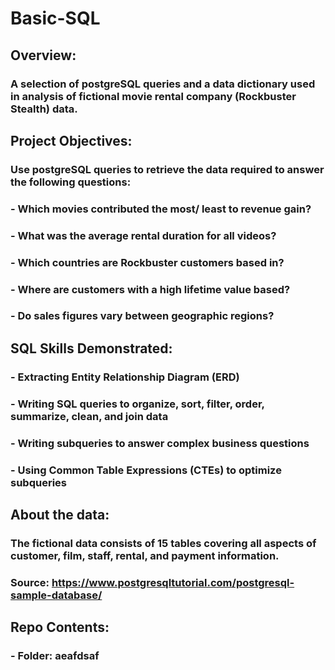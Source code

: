 # Basic-SQL
## Overview: 
### A selection of postgreSQL queries and a data dictionary used in analysis of fictional movie rental company (Rockbuster Stealth) data.
## Project Objectives:
### Use postgreSQL queries to retrieve the data required to answer the following questions:
### - Which movies contributed the most/ least to revenue gain?
### - What was the average rental duration for all videos?
### - Which countries are Rockbuster customers based in?
### - Where are customers with a high lifetime value based?
### - Do sales figures vary between geographic regions?
## SQL Skills Demonstrated:
### - Extracting Entity Relationship Diagram (ERD)
### - Writing SQL queries to organize, sort, filter, order, summarize, clean, and join data
### - Writing subqueries to answer complex business questions
### - Using Common Table Expressions (CTEs) to optimize subqueries
## About the data:
### The fictional data consists of 15 tables covering all aspects of customer, film, staff, rental, and payment information.
### Source: https://www.postgresqltutorial.com/postgresql-sample-database/
## Repo Contents:
### - Folder: aeafdsaf

